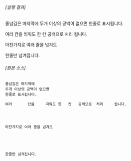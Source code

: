 ###### [실행 결과]

줄넘김은 마지막에
두개 이상의 공백이 없으면 
한줄로 표시됩니다.

여러       칸을     띄워도 한   칸   공백으로  처리     됩니다.




마찬가지로 여러 줄을 넘겨도





한줄만 넘겨집니다.

###### [원본 소스]

```
줄넘김은 마지막에
두개 이상의 공백이 없으면 
한줄로 표시됩니다.

여러       칸을     띄워도 한   칸   공백으로  처리     됩니다.




마찬가지로 여러 줄을 넘겨도





한줄만 넘겨집니다.
```
